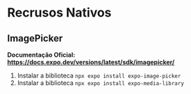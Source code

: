 # Recrusos Nativos

## ImagePicker

**Documentação Oficial: https://docs.expo.dev/versions/latest/sdk/imagepicker/**

1. Instalar a biblioteca `npx expo install expo-image-picker`
2. Instalar a biblioteca `npx expo install expo-media-library`
